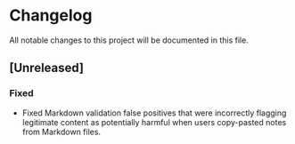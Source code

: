 # Changelog

All notable changes to this project will be documented in this file.

## [Unreleased]

### Fixed
- Fixed Markdown validation false positives that were incorrectly flagging legitimate content as potentially harmful when users copy-pasted notes from Markdown files.

